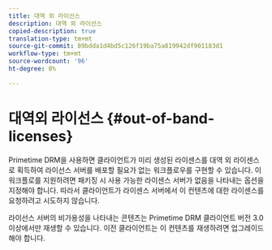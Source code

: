 ```yaml
---
title: 대역 외 라이선스
description: 대역 외 라이선스
copied-description: true
translation-type: tm+mt
source-git-commit: 89bdda1d4bd5c126f19ba75a819942df901183d1
workflow-type: tm+mt
source-wordcount: '96'
ht-degree: 0%

---
```



# 대역외 라이선스 {#out-of-band-licenses}

Primetime DRM을 사용하면 클라이언트가 미리 생성된 라이센스를 대역 외 라이센스로 획득하여 라이선스 서버를 배포할 필요가 없는 워크플로우를 구현할 수 있습니다. 이 워크플로를 지원하려면 패키징 시 사용 가능한 라이센스 서버가 없음을 나타내는 옵션을 지정해야 합니다. 따라서 클라이언트가 라이센스 서버에서 이 컨텐츠에 대한 라이센스를 요청하려고 시도하지 않습니다.

라이선스 서버의 비가용성을 나타내는 콘텐츠는 Primetime DRM 클라이언트 버전 3.0 이상에서만 재생할 수 있습니다. 이전 클라이언트는 이 컨텐츠를 재생하려면 업그레이드해야 합니다.
